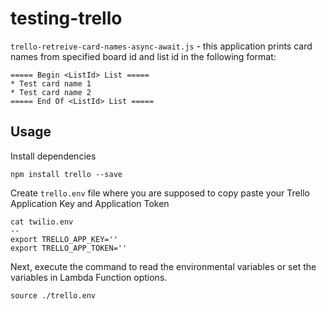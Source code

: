 # testing-trello

`trello-retreive-card-names-async-await.js` - this application prints card names from specified board id and list id in the following format:

```
===== Begin <ListId> List =====
* Test card name 1
* Test card name 2
===== End Of <ListId> List =====
```

## Usage

Install dependencies

```
npm install trello --save
```

Create `trello.env` file where you are supposed to copy paste your Trello Application Key and Application Token

```
cat twilio.env
--
export TRELLO_APP_KEY=''
export TRELLO_APP_TOKEN=''
```

Next, execute the command to read the environmental variables or set the variables in Lambda Function options.

```
source ./trello.env
```
